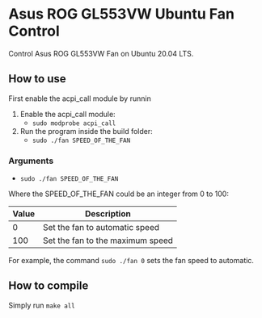 # Asus ROG GL553VW Ubuntu Fan Control

Control Asus ROG GL553VW Fan on Ubuntu 20.04 LTS.

## How to use

First enable the acpi_call module by runnin

 1. Enable the acpi_call module:
	 - `sudo modprobe acpi_call`
2. Run the program inside the build folder:
	- `sudo ./fan SPEED_OF_THE_FAN`



### Arguments

 - `sudo ./fan SPEED_OF_THE_FAN`

Where the SPEED_OF_THE_FAN could be an integer from 0 to 100:

|Value|Description                         |
|-|-------------------------------|
|0|Set the fan to automatic speed|
|100|Set the fan to the maximum speed|

For example, the command `sudo ./fan 0` sets the fan speed to automatic.

## How to compile

Simply run `make all`